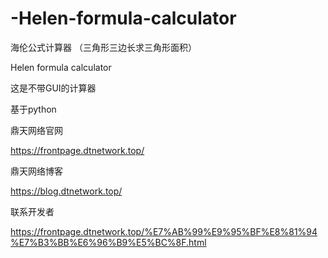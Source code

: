 # -Helen-formula-calculator
 海伦公式计算器 （三角形三边长求三角形面积）
 
 Helen formula calculator


这是不带GUI的计算器


基于python


鼎天网络官网


https://frontpage.dtnetwork.top/


鼎天网络博客


https://blog.dtnetwork.top/


联系开发者


https://frontpage.dtnetwork.top/%E7%AB%99%E9%95%BF%E8%81%94%E7%B3%BB%E6%96%B9%E5%BC%8F.html
